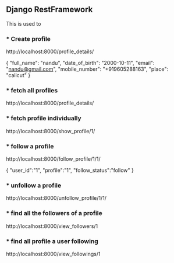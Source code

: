 ## Django RestFramework

This is used to 
### * Create profile

http://localhost:8000/profile_details/

{
    "full_name": "nandu",
    "date_of_birth": "2000-10-11",
    "email": "nandu@gmail.com",
    "mobile_number": "+919605288163",
    "place": "calicut"
}


### * fetch all profiles
http://localhost:8000/profile_details/


### * fetch profile individually
http://localhost:8000/show_profile/1/


### * follow a profile
http://localhost:8000/follow_profile/1/1/

{
    "user_id":"1",
    "profile":"1",
    "follow_status":"follow"
}


### * unfollow a profile
http://localhost:8000/unfollow_profile/1/1/


### * find all the followers of a profile
http://localhost:8000/view_followers/1


### * find all profile a user following
http://localhost:8000/view_followings/1